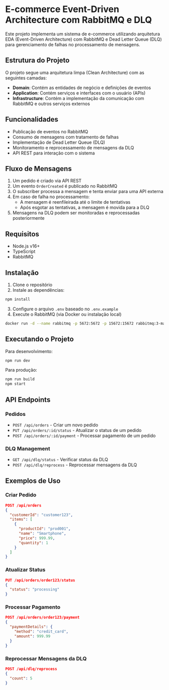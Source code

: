 # E-commerce Event-Driven Architecture com RabbitMQ e DLQ

Este projeto implementa um sistema de e-commerce utilizando arquitetura EDA (Event-Driven Architecture) com RabbitMQ e Dead Letter Queue (DLQ) para gerenciamento de falhas no processamento de mensagens.

## Estrutura do Projeto

O projeto segue uma arquitetura limpa (Clean Architecture) com as seguintes camadas:

- **Domain**: Contém as entidades de negócio e definições de eventos
- **Application**: Contém serviços e interfaces com o usuário (APIs)
- **Infrastructure**: Contém a implementação da comunicação com RabbitMQ e outros serviços externos

## Funcionalidades

- Publicação de eventos no RabbitMQ
- Consumo de mensagens com tratamento de falhas
- Implementação de Dead Letter Queue (DLQ)
- Monitoramento e reprocessamento de mensagens da DLQ
- API REST para interação com o sistema

## Fluxo de Mensagens

1. Um pedido é criado via API REST
2. Um evento `OrderCreated` é publicado no RabbitMQ
3. O subscriber processa a mensagem e tenta enviar para uma API externa
4. Em caso de falha no processamento:
   - A mensagem é reenfileirada até o limite de tentativas
   - Após esgotar as tentativas, a mensagem é movida para a DLQ
5. Mensagens na DLQ podem ser monitoradas e reprocessadas posteriormente

## Requisitos

- Node.js v16+
- TypeScript
- RabbitMQ

## Instalação

1. Clone o repositório
2. Instale as dependências:
```bash
npm install
```
3. Configure o arquivo `.env` baseado no `.env.example`
4. Execute o RabbitMQ (via Docker ou instalação local)
```bash
docker run -d --name rabbitmq -p 5672:5672 -p 15672:15672 rabbitmq:3-management
```

## Executando o Projeto

Para desenvolvimento:
```bash
npm run dev
```

Para produção:
```bash
npm run build
npm start
```

## API Endpoints

### Pedidos
- `POST /api/orders` - Criar um novo pedido
- `PUT /api/orders/:id/status` - Atualizar o status de um pedido
- `POST /api/orders/:id/payment` - Processar pagamento de um pedido

### DLQ Management
- `GET /api/dlq/status` - Verificar status da DLQ
- `POST /api/dlq/reprocess` - Reprocessar mensagens da DLQ

## Exemplos de Uso

### Criar Pedido

```json
POST /api/orders
{
  "customerId": "customer123",
  "items": [
    {
      "productId": "prod001",
      "name": "Smartphone",
      "price": 999.99,
      "quantity": 1
    }
  ]
}
```

### Atualizar Status

```json
PUT /api/orders/order123/status
{
  "status": "processing"
}
```

### Processar Pagamento

```json
POST /api/orders/order123/payment
{
  "paymentDetails": {
    "method": "credit_card",
    "amount": 999.99
  }
}
```

### Reprocessar Mensagens da DLQ

```json
POST /api/dlq/reprocess
{
  "count": 5
}
```